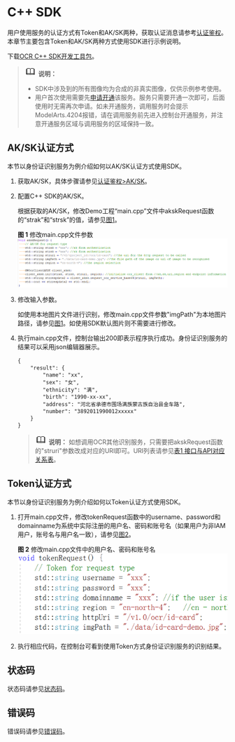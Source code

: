 # C++ SDK<a name="ocr_04_0035"></a>

用户使用服务的认证方式有Token和AK/SK两种，获取认证消息请参考[认证鉴权](https://support.huaweicloud.com/api-ocr/ocr_03_0005.html)。本章节主要包含Token和AK/SK两种方式使用SDK进行示例说明。

下载[OCR C++ SDK开发工具包](https://mirrors.huaweicloud.com/mirrors_sdk/ocr-sdk/ocr-c++-sdk/cloud-ocr-sdk-c++-1.0.3.rar)。

>![](public_sys-resources/icon-note.gif) **说明：** 
>-   SDK中涉及到的所有图像均为合成的非真实图像，仅供示例参考使用。
>-   用户首次使用需要先[申请开通](https://console.huaweicloud.com/ocr/?region=cn-north-4&locale=zh-cn#/ocr/management/main)该服务。服务只需要开通一次即可，后面使用时无需再次申请。如未开通服务，调用服务时会提示ModelArts.4204报错，请在调用服务前先进入控制台开通服务，并注意开通服务区域与调用服务的区域保持一致。

## AK/SK认证方式<a name="section12946831204312"></a>

本节以身份证识别服务为例介绍如何以AK/SK认证方式使用SDK。

1.  获取AK/SK，具体步骤请参见[认证鉴权\>AK/SK](https://support.huaweicloud.com/api-ocr/ocr_03_0005.html#section1)。
2.  配置C++ SDK的AK/SK。

    根据获取的AK/SK，修改Demo工程“main.cpp”文件中akskRequest函数的“strak”和“strsk”的值，请参见[图1](#fig1050804516300)。

    **图 1**  修改main.cpp文件参数<a name="fig1050804516300"></a>  
    ![](figures/修改main-cpp文件参数.png "修改main-cpp文件参数")

3.  修改输入参数。

    如使用本地图片文件进行识别，修改main.cpp文件参数"imgPath"为本地图片路径，请参见[图1](#fig1050804516300)。如使用SDK默认图片则不需要进行修改。

4.  执行main.cpp文件，控制台输出200即表示程序执行成功。身份证识别服务的结果可以采用json编辑器展示。

    ```
    {
        "result": {
            "name": "xx", 
            "sex": "女", 
            "ethnicity": "满", 
            "birth": "1990-xx-xx", 
            "address": "河北省承德市围场满族蒙古族自治县金车路", 
            "number": "3892011990012xxxxx"
        }
    }
    ```

    >![](public_sys-resources/icon-note.gif) **说明：** 
    >如想调用OCR其他识别服务，只需要把akskRequest函数的"struri"参数改成对应的URI即可。URI列表请参见[表1 接口与API对应关系表](文字识别SDK简介.md#table47650414583)。


## Token认证方式<a name="section13503195884516"></a>

本节以身份证识别服务为例介绍如何以Token认证方式使用SDK。

1.  打开main.cpp文件，修改tokenRequest函数中的username、password和domainname为系统中实际注册的用户名、密码和账号名（如果用户为非IAM用户，账号名与用户名一致），请参见[图2](#fig7108192719536)。

    **图 2**  修改main.cpp文件中的用户名、密码和账号名<a name="fig7108192719536"></a>  
    ![](figures/修改main-cpp文件中的用户名-密码和账号名.png "修改main-cpp文件中的用户名-密码和账号名")

2.  执行相应代码，在控制台可看到使用Token方式身份证识别服务的识别结果。

## 状态码<a name="zh-cn_topic_0085429345_section59700980145140"></a>

状态码请参见[状态码](https://support.huaweicloud.com/api-ocr/ocr_03_0090.html)。

## 错误码<a name="section545533743312"></a>

错误码请参见[错误码](https://support.huaweicloud.com/api-ocr/ocr_03_0028.html)。


